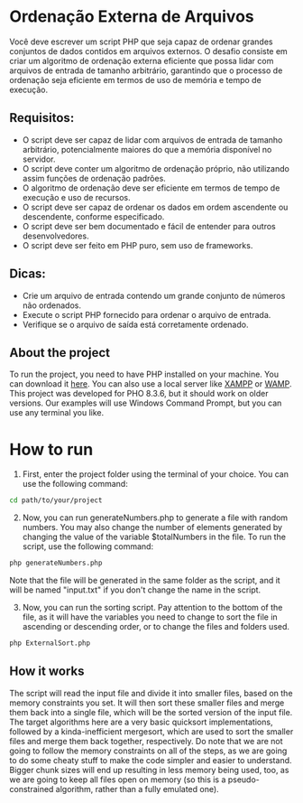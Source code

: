# Ordenação Externa de Arquivos

Você deve escrever um script PHP que seja capaz de ordenar grandes conjuntos de dados contidos em arquivos externos. O desafio consiste em criar um algoritmo de ordenação externa eficiente que possa lidar com arquivos de entrada de tamanho arbitrário, garantindo que o processo de ordenação seja eficiente em termos de uso de memória e tempo de execução.

## Requisitos:

- O script deve ser capaz de lidar com arquivos de entrada de tamanho arbitrário, potencialmente maiores do que a memória disponível no servidor.
- O script deve conter um algoritmo de ordenação próprio, não utilizando assim funções de ordenação padrões.
- O algoritmo de ordenação deve ser eficiente em termos de tempo de execução e uso de recursos.
- O script deve ser capaz de ordenar os dados em ordem ascendente ou descendente, conforme especificado.
- O script deve ser bem documentado e fácil de entender para outros desenvolvedores.
- O script deve ser feito em PHP puro, sem uso de frameworks.

## Dicas:

- Crie um arquivo de entrada contendo um grande conjunto de números não ordenados.
- Execute o script PHP fornecido para ordenar o arquivo de entrada.
- Verifique se o arquivo de saída está corretamente ordenado.


## About the project

To run the project, you need to have PHP installed on your machine. You can download it [here](https://www.php.net/downloads). You can also use a local server like [XAMPP](https://www.apachefriends.org/index.html) or [WAMP](http://www.wampserver.com/en/). This project was developed for PHO 8.3.6, but it should work on older versions. Our examples will use Windows Command Prompt, but you can use any terminal you like.

# How to run

1. First, enter the project folder using the terminal of your choice. You can use the following command:

```bash
cd path/to/your/project
```

2. Now, you can run generateNumbers.php to generate a file with random numbers. You may also change the number of elements generated by changing the value of the variable $totalNumbers in the file. To run the script, use the following command:

```bash
php generateNumbers.php
```

Note that the file will be generated in the same folder as the script, and it will be named "input.txt" if you don't change the name in the script.

3. Now, you can run the sorting script. Pay attention to the bottom of the file, as it will have the variables you need to change to sort the file in ascending or descending order, or to change the files and folders used.

```bash
php ExternalSort.php
```

## How it works

The script will read the input file and divide it into smaller files, based on the memory constraints you set. It will then sort these smaller files and merge them back into a single file, which will be the sorted version of the input file. The target algorithms here are a very basic quicksort implementations, followed by a kinda-inefficient mergesort, which are used to sort the smaller files and merge them back together, respectively. Do note that we are not going to follow the memory constraints on all of the steps, as we are going to do some cheaty stuff to make the code simpler and easier to understand. Bigger chunk sizes will end up resulting in less memory being used, too, as we are going to keep all files open on memory (so this is a pseudo-constrained algorithm, rather than a fully emulated one).